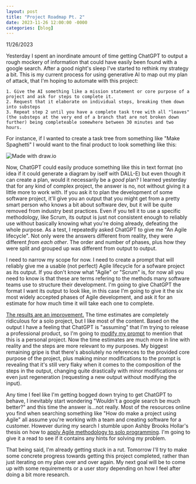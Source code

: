 ```yaml
---
layout: post
title: "Project Roadmap Pt. 2"
date: 2023-11-26 12:00:00 -0000
categories: [blog]
---
```

11/26/2023

Yesterday I spent an inordinate amount of time getting ChatGPT to output a rough mockery of information that could have easily been found with a google search. After a good night's sleep I've started to rethink my strategy a bit. This is my current process for using generative AI to map out my plan of attack, that I'm hoping to automate with this project:

    1. Give the AI something like a mission statement or core purpose of a project and ask for steps to complete it.
    2. Request that it elaborate on individual steps, breaking them down into substeps
    3. Repeat step 2 until you have a complete task tree with all "leaves" (the substeps at the very end of a branch that are not broken down further) being completeable somewhere between 30 minutes and two hours.

For instance, if I wanted to create a task tree from something like "Make Spaghetti" I would want to the final product to look something like this:

![Made with draw.io](https://reachforthesky.github.io/task-weaver-ai/assets/blog-content/11-26-2023/Spaghetti.png)

Now, ChatGPT could easily produce something like this in text format (no idea if it could generate a diagram by iself with DALL-E) but even though it can create a plan, would it necessarily be a *good* plan? I learned yesterday that for any kind of complex project, the answer is no, not without giving it a little more to work with. If you ask it to plan the development of some software project, it'll give you an output that you might get from a pretty smart person who knows a bit about software dev, but it will be quite removed from industry best practices. Even if you tell it to use a specific methodology, like Scrum, its output is just not consistent enough to reliably use without basically knowing what you're doing already, defeating the whole purpose. As a test, I repeatedly asked ChatGPT to give me "An Agile lifecycle". Not only were the answers different from reality, they were different *from each other*. The order and number of phases, plus how they were split and grouped up was different from output to output.

I need to narrow my scope for now. I need to create a prompt that will reliably give me a usable (not perfect) Agile lifecycle for a sofware project as its output. If you don't know what "Agile" or "Scrum" is, for now all you need to know is that these are terms refering to the methods many software teams use to structure their development. I'm going to give ChatGPT the format I want its output to look like, in this case I'm going to give it the six most widely accepted phases of Agile development, and ask it for an estimate for how much time it will take each one to complete.

[The results are an improvement.](https://reachforthesky.github.io/task-weaver-ai/assets/blog-content/11-26-2023/Solo-Agile-AI-Tool.html) The time estimates are completely ridiculous for a solo project, but I like most of the content. Based on the output I have a feeling that ChatGPT is "assuming" that I'm trying to release a professional product, so I'm going to [modify my prompt](https://reachforthesky.github.io/task-weaver-ai/assets/blog-content/11-26-2023/Solo-Agile-AI-Tool-2.html) to mention that this is a personal project. Now the time estimates are much more in line with reality and the steps are more relevant to my purposes. My biggest remaining gripe is that there's absolutely no references to the provided core purpose of the project, plus making minor modifications to the prompt is revealing that it's still very flaky when it comes to the composition of the steps in the output, changing quite drastically with minor modifications or even just regeneration (requesting a new output without modifying the input). 

Any time I feel like I'm getting bogged down trying to get ChatGPT to behave, I inevitably start wondering "Wouldn't a google search be much better?" and this time the answer is...not really. Most of the resources online you find when searching something like "How do make a project using Agile" all assume you're working with a team and creating software for a customer. However during my search I stumble upon Ashby Brooks Hollar's thesis on how to [apply Agile methodology to solo programming](https://core.ac.uk/download/pdf/51292464.pdf). I'm going to give it a read to see if it contains any hints for solving my problem.

That being said, I'm already getting stuck in a rut. Tomorrow I'll try to make some concrete progress towards getting this project completed, rather than just iterating on my plan over and over again. My next goal will be to come up with some requirements or a user story depending on how I feel after doing a bit more research.